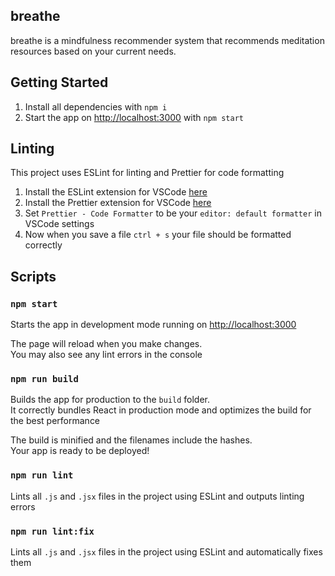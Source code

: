 ## breathe

breathe is a mindfulness recommender system that recommends meditation resources based on your current needs.

## Getting Started

1. Install all dependencies with `npm i`
2. Start the app on [http://localhost:3000](http://localhost:3000) with `npm start`

## Linting

This project uses ESLint for linting and Prettier for code formatting

1. Install the ESLint extension for VSCode [here](vscode:extension/dbaeumer.vscode-eslint)
2. Install the Prettier extension for VSCode [here](vscode:extension/esbenp.prettier-vscode)
3. Set `Prettier - Code Formatter` to be your `editor: default formatter` in VSCode settings
4. Now when you save a file `ctrl + s` your file should be formatted correctly

## Scripts

### `npm start`

Starts the app in development mode running on [http://localhost:3000](http://localhost:3000)

The page will reload when you make changes.\
You may also see any lint errors in the console

### `npm run build`

Builds the app for production to the `build` folder.\
It correctly bundles React in production mode and optimizes the build for the best performance

The build is minified and the filenames include the hashes.\
Your app is ready to be deployed!

### `npm run lint`

Lints all `.js` and `.jsx` files in the project using ESLint and outputs linting errors

### `npm run lint:fix`

Lints all `.js` and `.jsx` files in the project using ESLint and automatically fixes them
